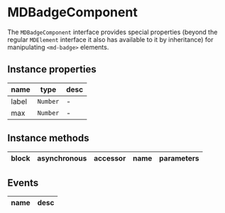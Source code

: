 # MDBadgeComponent
The `MDBadgeComponent` interface provides special properties (beyond the regular `MDElement` interface it also has available to it by inheritance) for manipulating `<md-badge>` elements.

## Instance properties

name|type|desc
---|---|---
label|`Number`|-
max|`Number`|-

## Instance methods

block| asynchronous | accessor| name| parameters
---| --- | ---| ---| ---

## Events

name|desc
---|---
